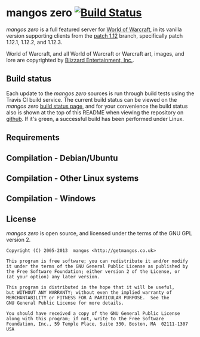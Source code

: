 mangos zero [![Build Status](https://travis-ci.org/mangoszero/server.png)](https://travis-ci.org/mangoszero/server)
===========
*mangos zero* is a full featured server for [World of Warcraft][2], in its vanilla
version supporting clients from the [patch 1.12][50] branch, specifically patch
1.12.1, 1.12.2, and 1.12.3.

World of Warcraft, and all World of Warcraft or Warcraft art, images, and lore are
copyrighted by [Blizzard Entertainment, Inc.][1].


Build status
------------
Each update to the *mangos zero* sources is run through build tests using the
Travis CI build service. The current build status can be viewed on the *mangos zero*
[build status page][114], and for your convenience the build status also is shown
at the top of this README when viewing the repository on [github][111]. If it's
green, a successful build has been performed under Linux.


Requirements
------------


Compilation - Debian/Ubuntu
---------------------------


Compilation - Other Linux systems
---------------------------------


Compilation - Windows
---------------------

License
-------
*mangos zero* is open source, and licensed under the terms of the GNU GPL version 2.

	Copyright (C) 2005-2013  mangos <http://getmangos.co.uk>

	This program is free software; you can redistribute it and/or modify
	it under the terms of the GNU General Public License as published by
	the Free Software Foundation; either version 2 of the License, or
	(at your option) any later version.

	This program is distributed in the hope that it will be useful,
	but WITHOUT ANY WARRANTY; without even the implied warranty of
	MERCHANTABILITY or FITNESS FOR A PARTICULAR PURPOSE.  See the
	GNU General Public License for more details.

	You should have received a copy of the GNU General Public License
	along with this program; if not, write to the Free Software
	Foundation, Inc., 59 Temple Place, Suite 330, Boston, MA  02111-1307  USA


[1]: http://blizzard.com/ "Blizzard Entertainment Inc. · we love you!"
[2]: http://battle.net/wow/ "World of Warcraft"

[10]: http://a.dependency.net/ "A · dependency"

[50]: http://www.wowpedia.org/Patch_1.12.0 "Vanilla WoW · Patch 1.12.0 release notes"

[100]: http://getmangos.co.uk/ "mangos foundation · project site"
[101]: http://getmangos.com/bb/ "mangos foundation · discussion forums"

[110]: http://github.com/mangoszero "mangos zero · github organization"
[111]: http://github.com/mangoszero/server "mangos zero · server repository"
[112]: http://github.com/mangoszero/scripts "mangos zero · script extensions repository"
[113]: http://github.com/mangoszero/database "mangos zero · content database repository"
[114]: https://travis-ci.org/mangoszero/server/ "mangos zero · build status"

[201]: http://www.microsoft.com/express/ "Visual Studio Express · free, limited edition"
[202]: http://gcc.gnu.org/ "GCC"
[203]: http://clang.llvm.org/ "Clang"

[251]: http://www.cmake.org/ "CMake · Cross Platform Make"
